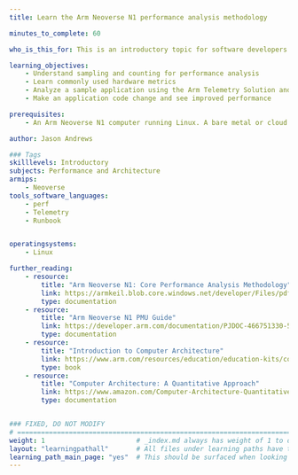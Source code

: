 ```yaml
---
title: Learn the Arm Neoverse N1 performance analysis methodology

minutes_to_complete: 60

who_is_this_for: This is an introductory topic for software developers who want to learn about performance analysis methodology for Linux applications running on Arm Neoverse.

learning_objectives:
    - Understand sampling and counting for performance analysis
    - Learn commonly used hardware metrics
    - Analyze a sample application using the Arm Telemetry Solution and Linux Perf
    - Make an application code change and see improved performance

prerequisites:
    - An Arm Neoverse N1 computer running Linux. A bare metal or cloud metal instance is best because they expose more counters. You can use a virtual machine (VM), but it may offer fewer counters and some commands might not succeed. These instructions have been tested on the `a1.metal` instance type.

author: Jason Andrews

### Tags
skilllevels: Introductory
subjects: Performance and Architecture
armips:
    - Neoverse
tools_software_languages:
    - perf
    - Telemetry
    - Runbook


operatingsystems:
    - Linux

further_reading:
    - resource:
        title: "Arm Neoverse N1: Core Performance Analysis Methodology"
        link: https://armkeil.blob.core.windows.net/developer/Files/pdf/white-paper/neoverse-n1-core-performance-v2.pdf
        type: documentation
    - resource:
        title: "Arm Neoverse N1 PMU Guide"
        link: https://developer.arm.com/documentation/PJDOC-466751330-547673/r4p1/ 
        type: documentation
    - resource:
        title: "Introduction to Computer Architecture"
        link: https://www.arm.com/resources/education/education-kits/computer-architecture 
        type: book
    - resource:
        title: "Computer Architecture: A Quantitative Approach"
        link: https://www.amazon.com/Computer-Architecture-Quantitative-John-Hennessy/dp/012383872X
        type: documentation


### FIXED, DO NOT MODIFY
# ================================================================================
weight: 1                       # _index.md always has weight of 1 to order correctly
layout: "learningpathall"       # All files under learning paths have this same wrapper
learning_path_main_page: "yes"  # This should be surfaced when looking for related content. Only set for _index.md of learning path content.
---
```


